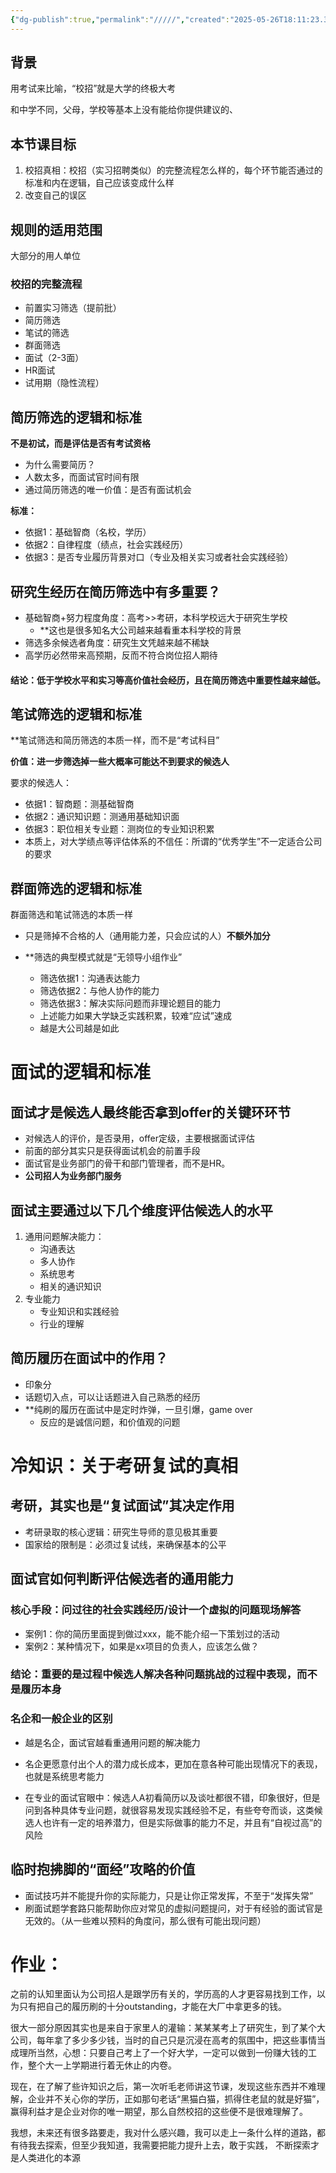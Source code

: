 ```yaml
---
{"dg-publish":true,"permalink":"/////","created":"2025-05-26T18:11:23.370+08:00","updated":"2025-06-11T20:51:31.521+08:00"}
---
```



## 背景

用考试来比喻，“校招”就是大学的终极大考

和中学不同，父母，学校等基本上没有能给你提供建议的、

## 本节课目标
1. 校招真相：校招（实习招聘类似）的完整流程怎么样的，每个环节能否通过的标准和内在逻辑，自己应该变成什么样
2. 改变自己的误区

## 规则的适用范围

大部分的用人单位


### 校招的完整流程

- 前置实习筛选（提前批）
- 简历筛选
- 笔试的筛选
- 群面筛选
- 面试（2-3面）
- HR面试
- 试用期（隐性流程）

## 简历筛选的逻辑和标准

**不是初试，而是评估是否有考试资格**
- 为什么需要简历？
- 人数太多，而面试官时间有限
- 通过简历筛选的唯一价值：是否有面试机会

**标准：**
- 依据1：基础智商（名校，学历）
- 依据2：自律程度（绩点，社会实践经历）
- 依据3：是否专业履历背景对口（专业及相关实习或者社会实践经验）


## 研究生经历在简历筛选中有多重要？
- 基础智商+努力程度角度：高考>>考研，本科学校远大于研究生学校
	- **这也是很多知名大公司越来越看重本科学校的背景
- 筛选多余候选者角度：研究生文凭越来越不稀缺
- 高学历必然带来高预期，反而不符合岗位招人期待

#### 结论：低于学校水平和实习等高价值社会经历，且在简历筛选中重要性越来越低。


## 笔试筛选的逻辑和标准

**笔试筛选和简历筛选的本质一样，而不是“考试科目”

**价值：进一步筛选掉一些大概率可能达不到要求的候选人**


要求的候选人：
- 依据1：智商题：测基础智商
- 依据2：通识知识题：测通用基础知识面
- 依据3：职位相关专业题：测岗位的专业知识积累
- 本质上，对大学绩点等评估体系的不信任：所谓的“优秀学生”不一定适合公司的要求


## 群面筛选的逻辑和标准

群面筛选和笔试筛选的本质一样
- 只是筛掉不合格的人（通用能力差，只会应试的人）**不额外加分**

- **筛选的典型模式就是“无领导小组作业”
	- 筛选依据1：沟通表达能力
	- 筛选依据2：与他人协作的能力
	- 筛选依据3：解决实际问题而非理论题目的能力
	- 上述能力如果大学缺乏实践积累，较难“应试”速成
	- 越是大公司越是如此


# 面试的逻辑和标准

## **面试才是候选人最终能否拿到offer的关键环环节**

- 对候选人的评价，是否录用，offer定级，主要根据面试评估
- 前面的部分其实只是获得面试机会的前置手段
- 面试官是业务部门的骨干和部门管理者，而不是HR。
- **公司招人为业务部门服务**

## 面试主要通过以下几个维度评估候选人的水平
1. 通用问题解决能力：
	- 沟通表达
	- 多人协作
	- 系统思考
	- 相关的通识知识
2. 专业能力
	- 专业知识和实践经验
	- 行业的理解

 

## 简历履历在面试中的作用？

- 印象分
- 话题切入点，可以让话题进入自己熟悉的经历
- **纯刷的履历在面试中是定时炸弹，一旦引爆，game over
	- 反应的是诚信问题，和价值观的问题



# 冷知识：关于考研复试的真相

## 考研，其实也是“复试面试”其决定作用

- 考研录取的核心逻辑：研究生导师的意见极其重要
- 国家给的限制是：必须过复试线，来确保基本的公平


## 面试官如何判断评估候选者的通用能力

### 核心手段：问过往的社会实践经历/设计一个虚拟的问题现场解答

- 案例1：你的简历里面提到做过xxx，能不能介绍一下策划过的活动
- 案例2：某种情况下，如果是xx项目的负责人，应该怎么做？


### 结论：重要的是过程中候选人解决各种问题挑战的过程中表现，而不是履历本身
 
### 名企和一般企业的区别

- 越是名企，面试官越看重通用问题的解决能力
- 名企更愿意付出个人的潜力成长成本，更加在意各种可能出现情况下的表现，也就是系统思考能力


- 在专业的面试官眼中：候选人A初看简历以及谈吐都很不错，印象很好，但是问到各种具体专业问题，就很容易发现实践经验不足，有些夸夸而谈，这类候选人也许有一定的培养潜力，但是实际做事的能力不足，并且有“自视过高”的风险



## 临时抱拂脚的“面经”攻略的价值

- 面试技巧并不能提升你的实际能力，只是让你正常发挥，不至于“发挥失常”
- 刷面试题学套路只能帮助你应对常见的虚拟问题提问，对于有经验的面试官是无效的。（从一些难以预料的角度问，那么很有可能出现问题）







# 作业：

之前的认知里面认为公司招人是跟学历有关的，学历高的人才更容易找到工作，以为只有把自己的履历刷的十分outstanding，才能在大厂中拿更多的钱。

很大一部分原因其实也是来自于家里人的灌输：某某某考上了研究生，到了某个大公司，每年拿了多少多少钱，当时的自己只是沉浸在高考的氛围中，把这些事情当成理所当然，心想：只要自己考上了一个好大学，一定可以做到一份赚大钱的工作，整个大一上学期进行着无休止的内卷。

现在，在了解了些许知识之后，第一次听毛老师讲这节课，发现这些东西并不难理解，企业并不关心你的学历，正如那句老话“黑猫白猫，抓得住老鼠的就是好猫”，赢得利益才是企业对你的唯一期望，那么自然校招的这些便不是很难理解了。

我想，未来还有很多路要走，我对什么感兴趣，我可以走上一条什么样的道路，都有待我去探索，但至少我知道，我需要把能力提升上去，敢于实践， 不断探索才是人类进化的本源


















































































